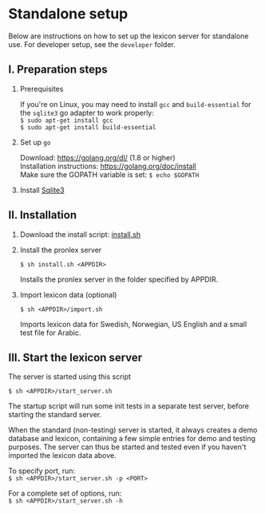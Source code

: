# Standalone setup

Below are instructions on how to set up the lexicon server for standalone use. For developer setup, see the `developer` folder.

## I. Preparation steps

1. Prerequisites

     If you're on Linux, you may need to install `gcc` and `build-essential` for the `sqlite3` go adapter to work properly:   
     `$ sudo apt-get install gcc`   
     `$ sudo apt-get install build-essential`

2. Set up `go`

     Download: https://golang.org/dl/ (1.8 or higher)  
     Installation instructions: https://golang.org/doc/install   
     Make sure the GOPATH variable is set: `$ echo $GOPATH` 
        
3. Install [Sqlite3](https://www.sqlite.org/)


## II. Installation

1. Download the install script: [install.sh](https://raw.githubusercontent.com/stts-se/pronlex/master/install/standalone/install.sh)

2. Install the pronlex server

     `$ sh install.sh <APPDIR>`

   Installs the pronlex server in the folder specified by APPDIR.


3. Import lexicon data (optional)

    `$ sh <APPDIR>/import.sh`

   Imports lexicon data for Swedish, Norwegian, US English and a small test file for Arabic.


## III. Start the lexicon server

The server is started using this script

`$ sh <APPDIR>/start_server.sh`

The startup script will run some init tests in a separate test server, before starting the standard server.

When the standard (non-testing) server is started, it always creates a demo database and lexicon, containing a few simple entries for demo and testing purposes. The server can thus be started and tested even if you haven't imported the lexicon data above.

To specify port, run:   
`$ sh <APPDIR>/start_server.sh -p <PORT>`


For a complete set of options, run:  
`$ sh <APPDIR>/start_server.sh -h`

